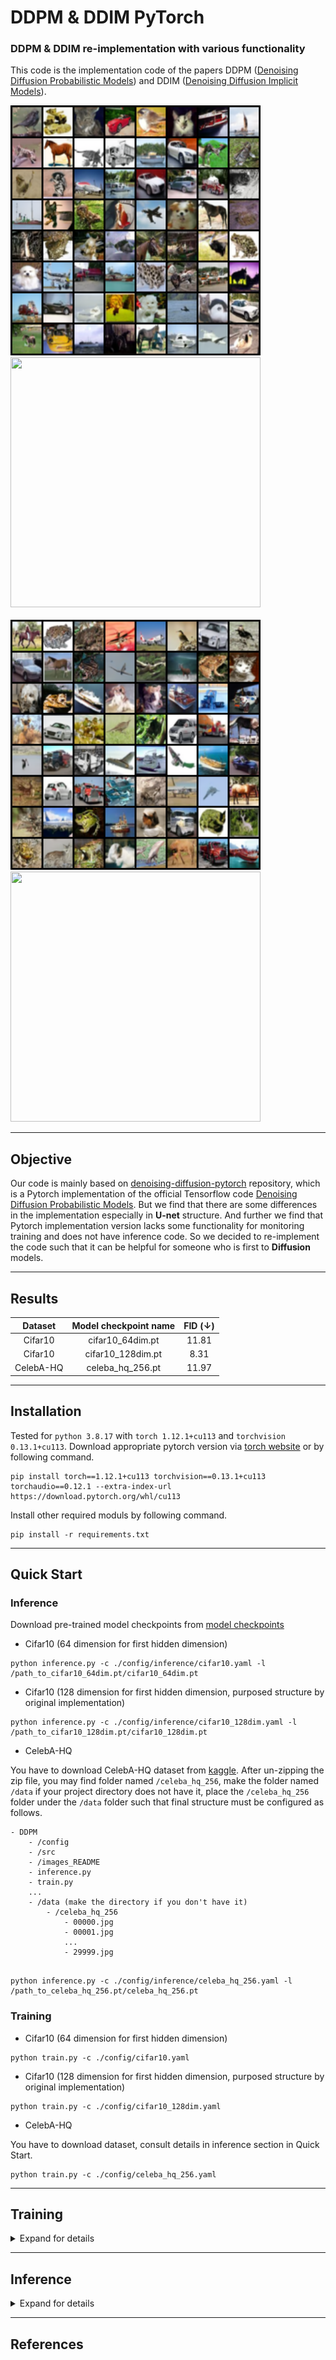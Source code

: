 # DDPM & DDIM PyTorch
### DDPM & DDIM re-implementation with various functionality

This code is the implementation code of the papers DDPM ([Denoising Diffusion Probabilistic Models](https://arxiv.org/abs/2006.11239)) 
and DDIM ([Denoising Diffusion Implicit Models](https://arxiv.org/abs/2010.02502)).

<img src="./images_README/cifar10_128_ex1.png" height="400" width="400"> &nbsp; &nbsp; &nbsp;
<img src="./images_README/cifar10_128_ex1.gif" height="400" width="400">
<br><br>
<img src="./images_README/cifar10_128_ex2.png" height="400" width="400"> &nbsp; &nbsp; &nbsp;
<img src="./images_README/cifar10_128_ex2.gif" height="400" width="400">

---
## Objective

Our code is mainly based on [denoising-diffusion-pytorch](https://github.com/lucidrains/denoising-diffusion-pytorch)
repository, which is a Pytorch implementation of the official Tensorflow code
[Denoising Diffusion Probabilistic Models](https://github.com/hojonathanho/diffusion). But we find that there are some
differences in the implementation especially in **U-net** structure. And further we find that Pytorch implementation 
version lacks some functionality for monitoring training and does not have inference code. So we decided to
re-implement the code such that it can be helpful for someone who is first to **Diffusion** models.

---
## Results

|  Dataset  | Model checkpoint name | FID (↓) | 
|:---------:|:---------------------:|:-------:|
|  Cifar10  |   cifar10_64dim.pt    |  11.81  |
|  Cifar10  |   cifar10_128dim.pt   |  8.31   |
| CelebA-HQ |   celeba_hq_256.pt    |  11.97  |

---
## Installation
Tested for ```python 3.8.17``` with ```torch 1.12.1+cu113``` and ```torchvision 0.13.1+cu113```.
Download appropriate pytorch version via [torch website](https://pytorch.org/get-started/previous-versions/#v1121) or by following command.
```
pip install torch==1.12.1+cu113 torchvision==0.13.1+cu113 torchaudio==0.12.1 --extra-index-url https://download.pytorch.org/whl/cu113
```
Install other required moduls by following command.
```
pip install -r requirements.txt
```

---
## Quick Start
### Inference
Download pre-trained model checkpoints from [model checkpoints](https://drive.google.com/drive/folders/1YdFQEb3d7rInRVVLLN3VZu-fI0qq15pG?usp=sharing)

- Cifar10 (64 dimension for first hidden dimension)
```commandline
python inference.py -c ./config/inference/cifar10.yaml -l /path_to_cifar10_64dim.pt/cifar10_64dim.pt
```
- Cifar10 (128 dimension for first hidden dimension, purposed structure by original implementation)
```commandline
python inference.py -c ./config/inference/cifar10_128dim.yaml -l /path_to_cifar10_128dim.pt/cifar10_128dim.pt
```
- CelebA-HQ

You have to download CelebA-HQ dataset from [kaggle](https://www.kaggle.com/datasets/badasstechie/celebahq-resized-256x256/).
After un-zipping the zip file, you may find folder named ```/celeba_hq_256```, make the folder named ```/data``` if your 
project directory does not have it, place the ```/celeba_hq_256``` folder under the ```/data``` folder such that final
structure must be configured as follows.
```
- DDPM
    - /config
    - /src
    - /images_README
    - inference.py
    - train.py
    ...
    - /data (make the directory if you don't have it)
        - /celeba_hq_256
            - 00000.jpg
            - 00001.jpg
            ...
            - 29999.jpg
    
```

```commandline
python inference.py -c ./config/inference/celeba_hq_256.yaml -l /path_to_celeba_hq_256.pt/celeba_hq_256.pt
```

### Training

- Cifar10 (64 dimension for first hidden dimension)
```commandline
python train.py -c ./config/cifar10.yaml
```
- Cifar10 (128 dimension for first hidden dimension, purposed structure by original implementation)
```commandline
python train.py -c ./config/cifar10_128dim.yaml
```
- CelebA-HQ

You have to download dataset, consult details in inference section in Quick Start.

```commandline
python train.py -c ./config/celeba_hq_256.yaml
```

---
## Training

<details>
<summary>Expand for details</summary>

To train the diffusion model, first thing you have to do is to configure your training settings by making configuration
file. You can find some example inside the folder ```./config```. I will explain how to configure your training using
```./config/cifar10_example.yaml``` file and ```./config/cifar10_torch_example.yaml``` file.
Inside the ```cifar10_example.yaml``` you may find 4 primary section, ```type, unet, ddim, trainer```. 

We will first look at ```trainer``` section which is configured as follows.

```yaml
dataset: cifar10
batch_size: 128
lr: 0.0002
total_step: 600000
save_and_sample_every: 2500
num_samples: 64
fid_estimate_batch_size: 128
ddpm_fid_score_estimate_every: null
ddpm_num_fid_samples: null
tensorboard: true
clip: both
```
- ```dataset```: You can give Dataset name which is available by ```torchvision.datasets```. You can find some Datasets provided
by torchvision in this [website](https://pytorch.org/vision/stable/datasets.html). If you want to use torchvision's
Dataset just provide the dataset name, for example ```cifar10```. Currently, tested datasets are ```cifar10```. 
Or if you want to use custom datasets which you have prepared, you have to pass the path to the folder which is containing
images 


- ```batch_size, lr, total_step```: You can find the values used by DDPM author in the [DDPM paper](https://arxiv.org/abs/2006.11239)
Appendix B. total_step means total training step, for example DDPM author trained cifar10 model with 800K steps.


- ```save_and_sample_every```: The interval to which save the model and generated samples. For example in this case, 
for every 2500 steps trainer will save the model weights and also generate some sample images to visualize the training progress.


- ```num_samples```: When sampling the images evey ```save_and_sample_every``` steps, trainer will sample total ```num_samples``` 
images and save it to one large image containing each sampled images where one large image have (num_samples)**0.5 rows and
columns. So ```num_samples``` must be square number ex) 25, 36, 49, 64, ...


- ```fid_estimate_batch_size```: Batch size for sampling images for FID calculation. This batch size will be applied to
DDPM sampler as well as DDIM samplers. If you cannot decide the value, just setting this value equal to ```batch_size``` will
be fine.


- ```ddpm_fid_score_estimate_every```: Step interval for FID calculation using DDPM sampler. If set to null, FID score
will not be calculated with DDPM sampling. If you use DDPM sampling for FID calculation, i.e. setting this value other than null, 
it can be very time-consuming, ***so it is wise to set this value to null***, and use DDIM sampler for 
FID calculation (Using DDIM sampler is explained below). But anyway you can calculate FID score with DDPM sampler if you **insist**.


- ```ddpm_num_fid_samples```: Number of sampling images for FID calculation using DDPM sampler. If you set 
```ddpm_fid_score_estimate_every``` to null, i.e. not using DDPM sampler for FID calculation, then this value will
be just ignored.


- ```tensorboard```: If set to true, then you can monitor training progress such as loss, FID value, and sampled images,
during training, with the tensorboard.


- ```clip```: It must be one of [both, true, false]. This is related to sampling of x_{t-1} from p_{theta}(x_{t-1} | x_t).
There are two ways to sample x_{t-1}.
One way is to follow paper and this corresponds to line 4 in Algorithm 2 in DDPM paper. (```clip==False```)
Another way is to clip(or clamp) the predicted x_0 to -1 ~ 1 for better sampling result.
To clip the x_0 to out desired range, we cannot directly apply (11) to sample x_{t-1}, rather we have to
calculate predicted x_0 using (4) and then calculate mu in (7) using that predicted x_0. Which is exactly
same calculation except for clipping.
As you might easily expect, using clip leads to better sampling result since it
restricts sampled images range to -1 ~ 1. So for the better sampling result, it is strongly suggested 
setting ```clip``` to true. If ```clip==both``` then sampling is done twice, one done with
```clip==True``` and the other done with ```clip==False```.
[Reference](https://github.com/hojonathanho/diffusion/issues/5)

---

Now we will look at ```type, unet``` section which is configured as follows.

```yaml
# ```./config/cifar10_example.yaml```
type: original
unet:
  dim: 64
  image_size: 32
  dim_multiply:
  - 1
  - 2
  - 2
  - 2
  attn_resolutions:
  - 16
  dropout: 0.1
  num_res_blocks: 2
```

```yaml
# ```./config/cifar10_torch_example.yaml```
type: torch
unet:
  dim: 64
  image_size: 32
  dim_multiply:
  - 1
  - 2
  - 2
  - 2
  full_attn:
  - false
  - true
  - false
  - false
  attn_heads: 4
  attn_head_dim: 32
```

-```type```: It must be one of [original, torch]. ***original*** will use U-net structure which was originally suggested by
Jonathan Ho. So it's structure will be the one used in [Denoising Diffusion Probabilistic Models](https://github.com/hojonathanho/diffusion)
which is an official version written in Tensorflow. ***torch*** will use U-net structure which was suggested by 
[denoising-diffusion-pytorch](https://github.com/lucidrains/denoising-diffusion-pytorch) which is a transcribed version of
official Tensorflow version. 

I have separated those two because there structure differs significantly. To name a few, following is the difference of
those two U-net structure.
1. official version use self Attention where the feature map resolution at each U-net level 
   is in ```attn_resolutions```. In the DDPM paper you can find that they used self Attention at the 16X16 resolution, 
   and this is why ```attn_resolutions``` is by default ```[16, ]```

   On the other hand, Pytorch transcribed version use Linear Attention and multi-head self Attention. They use
   multi-head self Attention at the U-net level where ```full_attn``` is true and Linear Attention at the 
   rest of the U-net level. So in this particular case, they used multi-head self Attention at the U-net level 1 (I will 
denote U-net level as 0, 1, 2, 3, ...) and the Linear Attention at the U-net level 0, 2, 3.

-```unet.dim```: This is related to the hidden channel dimension of feature map at each U-net model. You can find more
detail right below.

-```unet.dim_multiply```: ```len(dim_multiply)``` will be the depth of U-net model with at each level i, the dimension
        of channel will be ```dim * dim_multiply[i]```. If the input image shape is [H, W, 3] then at the lowest level,
        feature map shape will be [H/(2^(len(dim_multiply)-1), W/(2^(len(dim_multiply)-1), dim*dim_multiply[-1]]
        if not considering U-net down-up path connection.

-```unet.image_size```: Size of the input image. Image will be resized and cropped if ```image_size``` does not
equal to actual input image size. Expected to be ```Integer```, I have not tested for non-square images.

-```unet.attn_resolution / unet.full_attn```: Explained above. Since ```attn_resolution``` value 
must equal to the resolution value of feature map where you want to apply self Attention, you have to carefully 
calculate desired resolution value. In the case of ```full_attn```, it is related to applying particular Attention mechanism at each
level, it must satisfy ```len(full_attn) == len(dim_multiply)```

-```unet.num_res_blocks```: Number of ResnetBlock at each level. In downward path, at each level, there will be
num_res_blocks amount of ResnetBlock module and in upward path, at each level, there will be
(num_res_blocks+1) amount of ResnetBlock module.

-```unet.attn_heads, unet.attn_head_dim```: In the torch implementation it uses multi-head-self-Attention. attn_head is 
the # of head. It corresponds to h in "Attention is all you need" paper. See section 3.2.2
attn_head_dim is the dimension of each head. It corresponds to d_k in Attention paper.

---

Lastly we will look at ```ddim``` section which is configured as follows.


```yaml
ddim:
  0:
    ddim_sampling_steps: 20
    sample_every: 5000
    calculate_fid: true
    num_fid_sample: 6000
    eta: 0
    save: true
  1:
    ddim_sampling_steps: 50
    sample_every: 50000
    calculate_fid: true
    num_fid_sample: 6000
    eta: 0
    save: true
  2:
    ddim_sampling_steps: 20
    sample_every: 100000
    calculate_fid: true
    num_fid_sample: 60000
    eta: 0
    save: true
```

There are 3 subsection (0, 1, 2) which means it will use 3 DDIM Sampler for sampling image 
and FID calculation during training. The name of each subsection, which are 0, 1, 2,
is not important. Each DDIM Sampler name will be set to ```DDIM_{index}_steps{ddim_sampling_steps}_eta{eta}``` no matter
what the name of each subsection is set in configuration file.

-```ddim_sampling_steps```: The number of de-noising steps for DDIM sampling. In DDPM they used 1000 steps for sampling images. But
in DDIM we can control the total number of de-noising steps for generating images. If this value is set to 20,
then the speed of generating image will be 50 times faster than DDPM sampling. Preferred value would be 10~100.

-```sample_every```: This control how often sampling be done with particular sampler. If set to 5000 then
every 5000 steps, this sampler will be activated for sampling images. So if total training step is 50000, there will be 
total 10 sampling action.

-```calculata_fid```: Whether to calculate FID 

-```num_fid_sample```: Only valid if ```calculate_fid``` is set to true. This control how many sampled images to use for 
FID calculation. The speed of FID calculation for particular sampler will be inversely 
proportional to (ddim_sanmpling_steps * num_fid_sample)

-```eta```: Hyperparameter to control the stochasticity, see (16) in DDIM paper.
        0: deterministic(DDIM) , 1: fully stochastic(DDPM)

-```save```: Whether to save the model checkpoint based on FID value calculated by particular sampler. If set to true
then model checkpoint will be saved on ```.pt``` file when model achieve the best
FID value for particular sampler.

---

Now we are finished setting configuration file and the training the model can be done by following command.

```commandline
python train.py -c /path_to_config_file/configuration_file.yaml 
```
[Mandatory]

    -c, --config : Path to configuration file. Path must include file name with extension .yaml

[Optional]

    -l, --load : Path to model checkpoint. Path must include file name with extension .pt
    You can resume training by using this option.
    -t, --tensorboard : Path to tensorboard folder. If you resume training and want to restore previous tensorboard, set 
    this option to previously generated tensorboard folder.
    --exp_name : Name for experiment. If not set, current time will be set as experiment name.
    --cpu_percentage : Float value from 0.0 to 1.0, default value 0.0 It is used to control the num_workers parameter for DataLoader. 
    num_workers will be set to "Number of CPU available for your device * cpu_percentage". In Windows sometimes setting 
    this value other than 0.0 yields unexpected behavior or failure to train the model. So if you have problem triaining
    the model in Windows, do not change this value.
    --no_prev_ddim_setting : If set, store true. If you have changed DDIM setting, for example change the 
    number of DDIM sampler or change the sampling steps for DDIM sampler, set this option.
</details>

---
## Inference

<details>
<summary>Expand for details</summary>

To inference the diffusion model, first thing you have to do is to configure your inference settings by making configuration
file. You can find some example inside the folder ```./config/inference```. I will explain how to configure your inference using
```./config/inference/cifar10.yaml``` file 
Inside the file you may find 4 primary section, ```type, unet, ddim, inferencer```. ```type, unet``` must match the 
configuration for the training. On the other hand, ```ddim``` section need not match to the configuration for the
training. One thing to notice is that ```sample_every, save``` option will not be used in inference for DDIM. We
are left with ```inferencer``` section.

```yaml
inferencer:
  dataset: cifar10
  batch_size: 128
  clip: true
  num_samples_per_image: 64
  num_images_to_generate: 2
  ddpm_fid_estimate: true
  ddpm_num_fid_samples: 60000
  return_all_step: true
  make_denoising_gif: true
  num_gif: 50
```

-```dataset, batch_size, clip```: Same meaning as in configuration file for training.

-```num_samples_per_image```: Same meaning as ```num_samples``` in configuration file for training.
Sampler will sample total ```num_samples_per_image``` images and save it to one large image containing each sampled images 
where one large image have (num_samples)**0.5 rows and columns. So ```num_samples_per_image``` must be square number ex) 25, 36, 49, 64, ...

-```num_images_to_generate```: How many large merged image to generate. So if this value is set to 2 then there will be
2 large image with each image containing ```num_samples_per_image``` sampled sub images.

-```ddpm_fid_estimate, ddpm_num_fid_samples```: Whether to calculate FID value for DDPM sampler. And if ```ddpm_fid_estimate```
is set to true, ```ddpm_num_fid_samples``` decides the number of sampling images for calculating FID value.

-```return_all_steps```: Whether to return all the images during de-noising steps. So in DDPM sampler, during 1000 
de-noising steps all the intermediate images will be returned. In the case of DDIM sampler, ```ddim_sampling_steps``` images
will be returned.

-```make_denoising_gif```:  Whether to make gif which contains de-noising process visually. To make denoising gif,
```return_all_steps``` must set to true.

-```num_gif```: Number of images to make gif which contains de-noising process visually. Intermediate denoised image
will be sampled evenly with ```num_gif``` images to make denoising gif.

---

Now we are finished setting configuration file and the inferencing can be done by following command.

```commandline
python inference.py -c /path_to_config_file/configuration_file.yaml -l /path_to_model_checkpoint_file/model_checkpoint.pt
```

[Mandatory]

    -c, --config : Path to configuration file. Path must include file name with extension .yaml
    -l, --load : Path to model checkpoint. Path must include file name with extension .pt
</details>

---
## References

